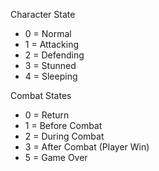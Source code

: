 Character State
- 0 = Normal
- 1 = Attacking
- 2 = Defending
- 3 = Stunned
- 4 = Sleeping

Combat States
- 0 = Return
- 1 = Before Combat
- 2 = During Combat
- 3 = After Combat (Player Win)
- 5 = Game Over
